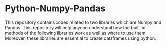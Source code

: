 # Python-Numpy-Pandas
This repository contains codes related to two libraries which are Numpy and Pandas. This repository will help anyone understand how the built-in methods of the following libraries work as well as where to use them. Moreover, these libraries are essential to create dataframes using python.
